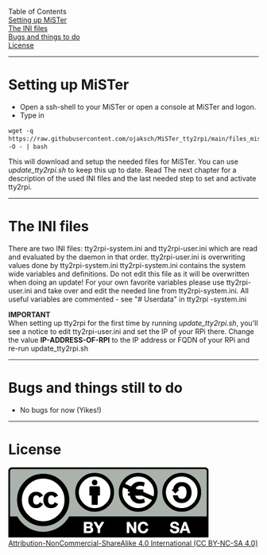 
Table of Contents  
[Setting up MiSTer](#setting-up-mister)  
[The INI files](#the-ini-files)  
[Bugs and things to do](#bugs-and-things-still-to-do)  
[License](#license)  

---

# Setting up MiSTer

- Open a ssh-shell to your MiSTer or open a console at MiSTer and logon.
- Type in
```
wget -q https://raw.githubusercontent.com/ojaksch/MiSTer_tty2rpi/main/files_mister/update_tty2rpi.sh -O - | bash
```
This will download and setup the needed files for MiSTer. You can use *update_tty2rpi.sh* to keep this up to date. 
Read The next chapter for a description of the used INI files and the last needed step to set and activate tty2rpi.

---

# The INI files

There are two INI files: tty2rpi-system.ini and tty2rpi-user.ini which are read and evaluated by the daemon in that order. tty2rpi-user.ini is overwriting values done by tty2rpi-system.ini
tty2rpi-system.ini contains the system wide variables and definitions. Do not edit this file as it will be overwritten when doing an update!
For your own favorite variables please use tty2rpi-user.ini and take over and edit the needed line from tty2rpi-system.ini. All useful variables are commented - see "# Userdata" in tty2rpi
-system.ini

**IMPORTANT**  
When setting up tty2rpi for the first time by running *update_tty2rpi.sh*, you'll see a notice to edit tty2rpi-user.ini and set the IP of your RPi there. 
Change the value **IP-ADDRESS-OF-RPI** to the IP address or FQDN of your RPi and re-run update_tty2rpi.sh

---

# Bugs and things still to do

- No bugs for now (Yikes!)

---

# License

![CC BY-NC-SA 4.0](by-nc-sa.eu.png)  
[Attribution-NonCommercial-ShareAlike 4.0 International (CC BY-NC-SA 4.0)](https://creativecommons.org/licenses/by-nc-sa/4.0/)
